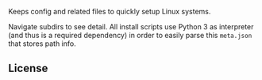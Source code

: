 Keeps config and related files to quickly setup Linux systems.

Navigate subdirs to see detail. 
All install scripts use Python 3 as interpreter (and thus is a required dependency) in order to easily parse this `meta.json` that stores path info.

## License
